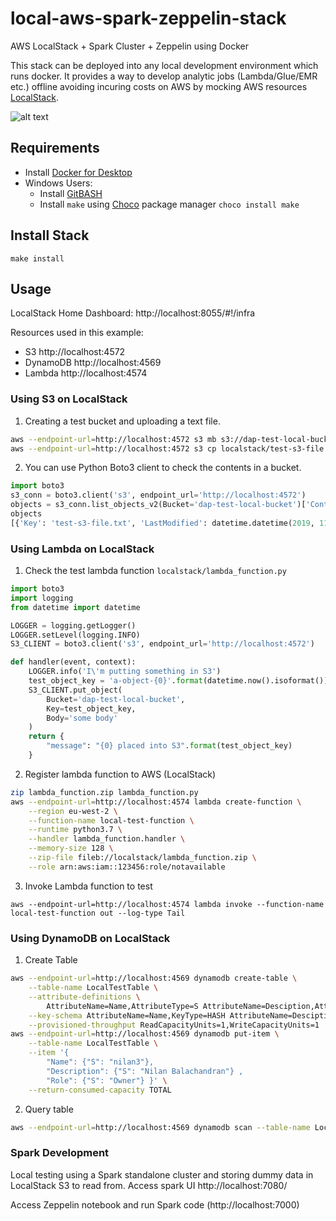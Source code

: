 # local-aws-spark-zeppelin-stack
AWS LocalStack + Spark Cluster + Zeppelin using Docker

This stack can be deployed into any local development environment which runs docker. It provides a way to develop analytic jobs (Lambda/Glue/EMR etc.) offline avoiding incuring costs on AWS by mocking AWS resources [LocalStack](https://localstack.cloud/).

![alt text](https://raw.githubusercontent.com/nilan3/local-aws-spark-zeppelin-stack/master/misc/docker-diagram.png)

## Requirements
- Install [Docker for Desktop](https://www.docker.com/products/docker-desktop)
- Windows Users:
  - Install [GitBASH](https://gitforwindows.org/)
  - Install `make` using [Choco](https://chocolatey.org/) package manager
  ```choco install make```
  
## Install Stack
```make install```

## Usage

LocalStack Home Dashboard: http://localhost:8055/#!/infra

Resources used in this example:
- S3 http://localhost:4572
- DynamoDB http://localhost:4569
- Lambda http://localhost:4574

### Using S3 on LocalStack
1. Creating a test bucket and uploading a text file.
```bash
aws --endpoint-url=http://localhost:4572 s3 mb s3://dap-test-local-bucket
aws --endpoint-url=http://localhost:4572 s3 cp localstack/test-s3-file.txt s3://dap-test-local-bucket/
```
2. You can use Python Boto3 client to check the contents in a bucket.
```python
import boto3
s3_conn = boto3.client('s3', endpoint_url='http://localhost:4572')
objects = s3_conn.list_objects_v2(Bucket='dap-test-local-bucket')['Contents']
objects
[{'Key': 'test-s3-file.txt', 'LastModified': datetime.datetime(2019, 11, 14, 13, 52, 54, 713000, tzinfo=tzutc()), 'ETag': '"39a870a194a787550b6b5d1f49629236"', 'Size': 10, 'StorageClass': 'STANDARD'}]
```

### Using Lambda on LocalStack
1. Check the test lambda function `localstack/lambda_function.py`
```python
import boto3
import logging
from datetime import datetime

LOGGER = logging.getLogger()
LOGGER.setLevel(logging.INFO)
S3_CLIENT = boto3.client('s3', endpoint_url='http://localhost:4572')

def handler(event, context):
    LOGGER.info('I\'m putting something in S3')
    test_object_key = 'a-object-{0}'.format(datetime.now().isoformat())
    S3_CLIENT.put_object(
        Bucket='dap-test-local-bucket',
        Key=test_object_key,
        Body='some body'
    )
    return {
        "message": "{0} placed into S3".format(test_object_key)
    }
```
2. Register lambda function to AWS (LocalStack)
```bash
zip lambda_function.zip lambda_function.py
aws --endpoint-url=http://localhost:4574 lambda create-function \
    --region eu-west-2 \
    --function-name local-test-function \
    --runtime python3.7 \
    --handler lambda_function.handler \
    --memory-size 128 \
    --zip-file fileb://localstack/lambda_function.zip \
    --role arn:aws:iam::123456:role/notavailable
```
3. Invoke Lambda function to test
```
aws --endpoint-url=http://localhost:4574 lambda invoke --function-name local-test-function out --log-type Tail
```

### Using DynamoDB on LocalStack
1. Create Table
```bash
aws --endpoint-url=http://localhost:4569 dynamodb create-table \
    --table-name LocalTestTable \
    --attribute-definitions \
        AttributeName=Name,AttributeType=S AttributeName=Desciption,AttributeType=S \
    --key-schema AttributeName=Name,KeyType=HASH AttributeName=Desciption,KeyType=RANGE \
    --provisioned-throughput ReadCapacityUnits=1,WriteCapacityUnits=1
aws --endpoint-url=http://localhost:4569 dynamodb put-item \
    --table-name LocalTestTable \
    --item '{
        "Name": {"S": "nilan3"},
        "Description": {"S": "Nilan Balachandran"} ,
        "Role": {"S": "Owner"} }' \
    --return-consumed-capacity TOTAL
```
2. Query table
```bash
aws --endpoint-url=http://localhost:4569 dynamodb scan --table-name LocalTestTable
```

### Spark Development
Local testing using a Spark standalone cluster and storing dummy data in LocalStack S3 to read from.
Access spark UI http://localhost:7080/

Access Zeppelin notebook and run Spark code (http://localhost:7000)
